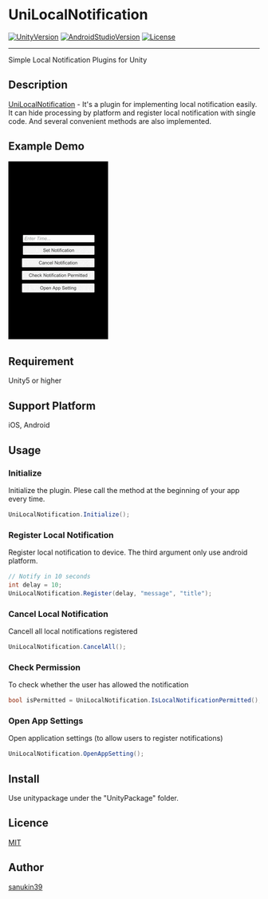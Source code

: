 # UniLocalNotification
[![UnityVersion](https://img.shields.io/badge/Unity-2017.1.0f3-green.svg)](https://unity3d.com/jp/get-unity/download)
[![AndroidStudioVersion](https://img.shields.io/badge/AndroidStudio-2.3.3-brightgreen.svg)](https://developer.android.com/studio/index.html)
[![License](https://img.shields.io/badge/License-MIT-lightgrey.svg)](https://github.com/sanukin39/UniLocalNotification/blob/master/LICENSE)

---

Simple Local Notification Plugins for Unity

## Description
[UniLocalNotification](https://github.com/sanukin39/UniLocalNotification) - It's a plugin for implementing local notification easily. It can hide processing by platform and register local notification with single code. And several convenient methods are also implemented.

## Example Demo
![](./images/ios_sample.gif)

## Requirement
Unity5 or higher

## Support Platform
iOS, Android

## Usage

### Initialize 
Initialize the plugin. Plese call the method at the beginning of your app every time.

```cs
UniLocalNotification.Initialize();
```

### Register Local Notification 
Register local notification to device. The third argument only use android platform.

```cs
// Notify in 10 seconds
int delay = 10;
UniLocalNotification.Register(delay, "message", "title");
```

### Cancel Local Notification
Cancell all local notifications registered

```cs
UniLocalNotification.CancelAll();
```

### Check Permission
To check whether the user has allowed the notification

```cs
bool isPermitted = UniLocalNotification.IsLocalNotificationPermitted();
```

### Open App Settings
Open application settings (to allow users to register notifications)

```cs
UniLocalNotification.OpenAppSetting();
```

## Install
Use unitypackage under the "UnityPackage" folder.

## Licence

[MIT](https://github.com/tcnksm/tool/blob/master/LICENCE)

## Author

[sanukin39](https://github.com/sanukin39)
